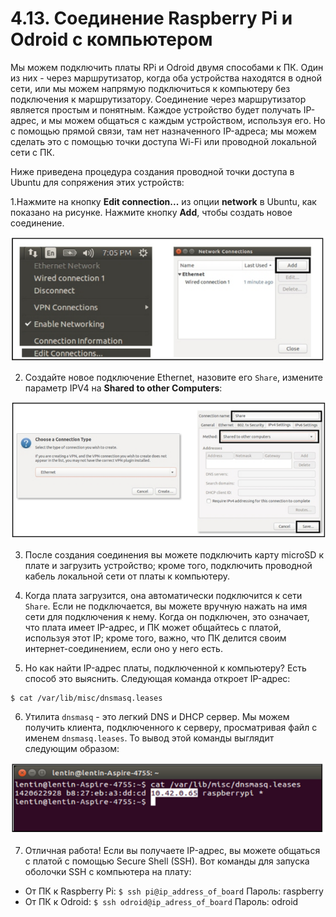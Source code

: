 # 4.13. Соединение Raspberry Pi и Odroid с компьютером

Мы можем подключить платы RPi и Odroid двумя способами к ПК. Один из них - через маршрутизатор, когда оба устройства находятся в одной сети, или мы можем напрямую подключиться к компьютеру без подключения к маршрутизатору. Соединение через маршрутизатор является простым и понятным. Каждое устройство будет получать IP-адрес, и мы можем общаться с каждым устройством, используя его. Но с помощью прямой связи, там нет назначенного IP-адреса; мы можем сделать это с помощью точки доступа Wi-Fi или проводной локальной сети с ПК.

Ниже приведена процедура создания проводной точки доступа в Ubuntu для сопряжения этих устройств:

1.Нажмите на кнопку **Edit connection...** из опции **network** в Ubuntu, как показано на рисунке. Нажмите кнопку **Add**, чтобы создать новое соединение.

![](../.gitbook/assets/image%20%2830%29.png)

2. Создайте новое подключение Ethernet, назовите его `Share`, измените параметр IPV4 на **Shared to other Computers**:

![](../.gitbook/assets/image%20%2831%29.png)

3. После создания соединения вы можете подключить карту microSD к плате и загрузить устройство; кроме того, подключить проводной кабель локальной сети от платы к компьютеру.

4. Когда плата загрузится, она автоматически подключится к сети `Share`. Если не подключается, вы можете вручную нажать на имя сети для подключения к нему. Когда он подключен, это означает, что плата имеет IP-адрес, и ПК может общайтесь с платой, используя этот IP; кроме того, важно, что ПК делится своим интернет-соединением, если оно у него есть.

5. Но как найти IP-адрес платы, подключенной к компьютеру? Есть способ это выяснить. Следующая команда откроет IP-адрес:

```text
$ cat /var/lib/misc/dnsmasq.leases
```

6. Утилита `dnsmasq` - это легкий DNS и DHCP сервер. Мы можем получить клиента, подключенного к серверу, просматривая файл с именем `dnsmasq.leases`. То вывод этой команды выглядит следующим образом:

![](../.gitbook/assets/image%20%2833%29.png)

7. Отличная работа! Если вы получаете IP-адрес, вы можете общаться с платой с помощью Secure Shell \(SSH\). Вот команды для запуска оболочки SSH с компьютера на плату:

* От ПК к Raspberry Pi: `$ ssh pi@ip_address_of_board` Пароль: raspberry
* От ПК к Odroid: `$ ssh odroid@ip_adress_of_board` Пароль: odroid

